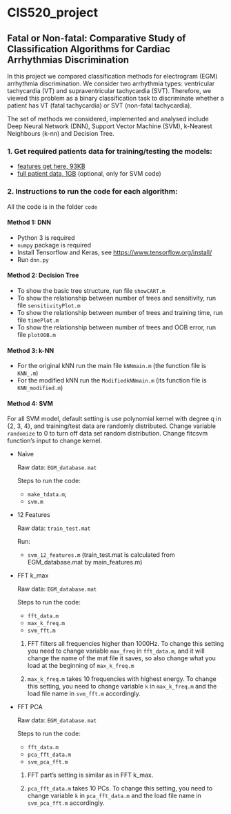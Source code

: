 # CIS520_project
 
 ## Fatal or Non-fatal: Comparative Study of Classification Algorithms for Cardiac Arrhythmias Discrimination
 
 In this project we compared classification methods for 
electrogram (EGM) arrhythmia discrimination. We consider two 
arrhythmia types: ventricular tachycardia (VT) and supraventricular 
tachycardia (SVT). Therefore, we viewed this problem as a
binary classification task to discriminate whether a patient has VT 
(fatal tachycardia) or SVT (non-fatal tachycardia).

The set of methods we considered, implemented and
analysed include Deep Neural Network (DNN), Support Vector Machine 
(SVM), k-Nearest Neighbours (k-nn) and Decision Tree.

### 1. Get required patients data for training/testing the models:
- [features get here, 93KB](https://www.dropbox.com/s/kwrfj2151296q6m/train_test.mat?dl=0 "train_test.mat")
- [full patient data, 1GB](https://www.dropbox.com/s/qdo3opy1tvmghpl/EGM_database.mat?dl=0 "EGM_database.mat") (optional, only for SVM code)

### 2. Instructions to run the code for each algorithm:
All the code is in the folder `code`

#### Method 1: DNN 
- Python 3 is required
- `numpy` package is required
- Install Tensorflow and Keras, see https://www.tensorflow.org/install/
- Run `dnn.py`

#### Method 2: Decision Tree
- To show the basic tree structure, run file `showCART.m`
- To show the relationship between number of trees and sensitivity, run file `sensitivityPlot.m`
- To show the relationship between number of trees and training time, run file `timePlot.m`
- To show the relationship between number of trees and OOB error, run file `plotOOB.m`

#### Method 3: k-NN
- For the original kNN run the main file `kNNmain.m` (the function file is `KNN_.m`)
- For the modified kNN run the `ModifiedkNNmain.m` (its function file is `KNN_modified.m`)

#### Method 4: SVM
For all SVM model, default setting is use polynomial kernel with degree q in {2, 3, 4}, and training/test data are randomly distributed. 
Change variable `randomize` to 0 to turn off data set random distribution. Change fitcsvm function’s input to change kernel.

- Naïve

   Raw data: `EGM_database.mat`
   
   Steps to run the code:
   - `make_tdata.m`;
   - `svm.m`
  
- 12 Features

   Raw data: `train_test.mat`
   
   Run:
   - `svm_12_features.m` (train_test.mat is calculated from EGM_database.mat by main_features.m)
   
- FFT k_max
   
   Raw data: `EGM_database.mat`
   
   Steps to run the code:
   - `fft_data.m`
   - `max_k_freq.m`
   - `svm_fft.m`
   
   1. FFT filters all frequencies higher than 1000Hz. To change this setting you need to change variable  `max_freq` in `fft_data.m`, and it will change the name of the mat file it saves, so also change what you load at the beginning of `max_k_freq.m`
   
   2.	`max_k_freq.m` takes 10 frequencies with highest energy. To change this setting, you need to change variable `k` in `max_k_freq.m` and the load file name in `svm_fft.m` accordingly.
   
   
- FFT PCA
   
   Raw data: `EGM_database.mat`
   
   Steps to run the code:
   
   - `fft_data.m`
   - `pca_fft_data.m`
   - `svm_pca_fft.m`
   1. FFT part’s setting is similar as in FFT k_max.

   2. `pca_fft_data.m` takes 10 PCs. To change this setting, you need to change variable `k` in `pca_fft_data.m` and the load file name in `svm_pca_fft.m` accordingly.

 
